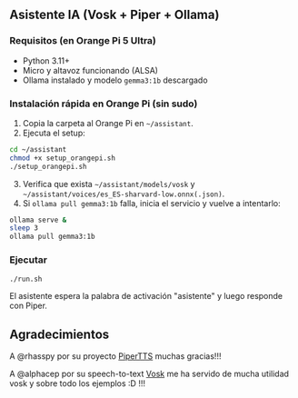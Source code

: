 ## Asistente IA (Vosk + Piper + Ollama)

### Requisitos (en Orange Pi 5 Ultra)
- Python 3.11+
- Micro y altavoz funcionando (ALSA)
- Ollama instalado y modelo `gemma3:1b` descargado

### Instalación rápida en Orange Pi (sin sudo)
1. Copia la carpeta al Orange Pi en `~/assistant`.
2. Ejecuta el setup:
```bash
cd ~/assistant
chmod +x setup_orangepi.sh
./setup_orangepi.sh
```
3. Verifica que exista `~/assistant/models/vosk` y `~/assistant/voices/es_ES-sharvard-low.onnx(.json)`.
4. Si `ollama pull gemma3:1b` falla, inicia el servicio y vuelve a intentarlo:
```bash
ollama serve &
sleep 3
ollama pull gemma3:1b
```

### Ejecutar
```bash
./run.sh
```

El asistente espera la palabra de activación "asistente" y luego responde con Piper.

## Agradecimientos
A @rhasspy por su proyecto  [PiperTTS](https://github.com/OHF-Voice/piper1-gpl) muchas gracias!!!

A @alphacep por su speech-to-text [Vosk](https://github.com/alphacep/vosk-api) me ha servido de mucha utilidad vosk y sobre todo los ejemplos :D !!!
